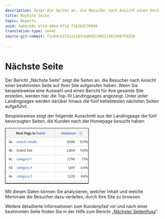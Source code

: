 ```yaml
---
description: Zeigt die Seiten an, die Besucher nach Ansicht einer bestimmten Seite auf Ihrer Site aufgerufen haben.
title: Nächste Seite
topic: Reports
uuid: 4abecb9c-efc4-4844-9712-f352b2570936
translation-type: tm+mt
source-git-commit: f2c6dcb2151a3183cbd0d3c90522983288759250

---
```



# Nächste Seite

Der Bericht „Nächste Seite“ zeigt die Seiten an, die Besucher nach Ansicht einer bestimmten Seite auf Ihrer Site aufgerufen haben. Wenn Sie beispielsweise eine Auswahl und einen Bericht für Ihre gesamte Site erstellen, werden hier die Top-10 Landingpages angezeigt. Unter jeder Landingpages werden darüber hinaus die fünf beliebtesten nächsten Seiten aufgeführt.

Beispielsweise zeigt der folgende Ausschnitt aus der Landingpage die fünf bevorzugten Seiten, die Kunden nach der Homepage besucht haben:

![](assets/nextpage.png)

Mit diesen Daten können Sie analysieren, welcher Inhalt und welche Merkmale die Besucher dazu verleiten, durch Ihre Site zu browsen.

Weitere detaillierte Informationen zum Kundenpfad vor und nach einer bestimmten Seite finden Sie in der Hilfe zum Bericht „[Nächster Seitenfluss](https://docs.adobe.com/content/help/de-DE/analytics/components/variables/dimensions-reports/reports-next-page-flow.html)“.

